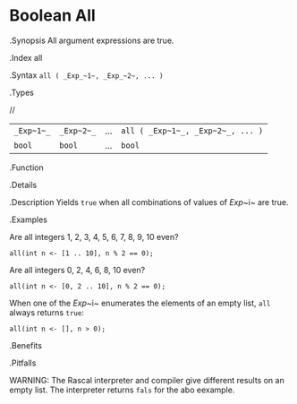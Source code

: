 # Boolean All

.Synopsis
All argument expressions are true.

.Index
all

.Syntax
`all ( _Exp_~1~, _Exp_~2~, ... )`

.Types

//

|            |            |     |                                   |
| --- | --- | --- | --- |
| `_Exp~1~_` | `_Exp~2~_` | ... | `all ( _Exp~1~_, _Exp~2~_, ... )` |
|`bool`     | `bool`    | ... | `bool`                           |


.Function

.Details

.Description
Yields `true` when all combinations of values of _Exp_~i~ are true.

.Examples

Are all integers 1, 2, 3, 4, 5, 6, 7, 8, 9, 10 even?
```rascal-shell,continue
all(int n <- [1 .. 10], n % 2 == 0);
```
Are all integers 0, 2, 4, 6, 8, 10 even?
```rascal-shell,continue
all(int n <- [0, 2 .. 10], n % 2 == 0);
```

When one of the _Exp_~i~ enumerates the elements of an empty list, `all` always returns `true`:
```rascal-shell
all(int n <- [], n > 0);
```

.Benefits

.Pitfalls

WARNING: The Rascal interpreter and compiler give different results on an empty list. 
The interpreter returns `fals` for the abo eexample.
